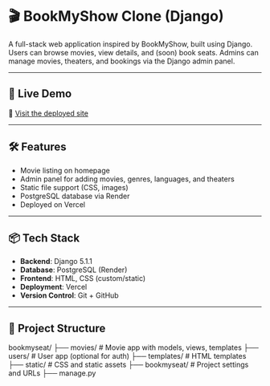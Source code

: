 # 🎬 BookMyShow Clone (Django)

A full-stack web application inspired by BookMyShow, built using Django. Users can browse movies, view details, and (soon) book seats. Admins can manage movies, theaters, and bookings via the Django admin panel.

---

## 🚀 Live Demo

🔗 [Visit the deployed site](https://bookmyshow-henna.vercel.app/)

---

## 🛠️ Features

- Movie listing on homepage
- Admin panel for adding movies, genres, languages, and theaters
- Static file support (CSS, images)
- PostgreSQL database via Render
- Deployed on Vercel

---

## 📦 Tech Stack

- **Backend**: Django 5.1.1
- **Database**: PostgreSQL (Render)
- **Frontend**: HTML, CSS (custom/static)
- **Deployment**: Vercel
- **Version Control**: Git + GitHub

---

## 📁 Project Structure

bookmyseat/ 
├── movies/ # Movie app with models, views, templates 
├── users/ # User app (optional for auth) 
├── templates/ # HTML templates 
├── static/ # CSS and static assets 
├── bookmyseat/ # Project settings and URLs 
├── manage.py

